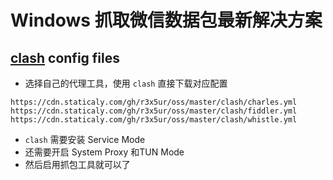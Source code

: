 # Windows 抓取微信数据包最新解决方案
## [clash](https://github.com/Fndroid/clash_for_windows_pkg/releases) config files

- 选择自己的代理工具，使用 `clash` 直接下载对应配置
```
https://cdn.staticaly.com/gh/r3x5ur/oss/master/clash/charles.yml
https://cdn.staticaly.com/gh/r3x5ur/oss/master/clash/fiddler.yml
https://cdn.staticaly.com/gh/r3x5ur/oss/master/clash/whistle.yml
```
- `clash` 需要安装 Service Mode
- 还需要开启 System Proxy 和TUN Mode
- 然后启用抓包工具就可以了
